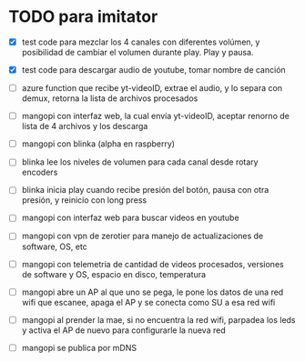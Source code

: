 # TODO para imitator

- [x] test code para mezclar los 4 canales con diferentes volúmen, y posibilidad de cambiar el volumen durante play. Play y pausa.
- [x] test code para descargar audio de youtube, tomar nombre de canción

- [ ] azure function que recibe yt-videoID, extrae el audio, y lo separa con demux, retorna la lista de archivos procesados
- [ ] mangopi con interfaz web, la cual envía yt-videoID, aceptar renorno de lista de 4 archivos y los descarga
- [ ] mangopi con blinka (alpha en raspberry)
- [ ] blinka lee los niveles de volumen para cada canal desde rotary encoders
- [ ] blinka inicia play cuando recibe presión del botón, pausa con otra presión, y reinicio con long press
- [ ] mangopi con interfaz web para buscar videos en youtube
- [ ] mangopi con vpn de zerotier para manejo de actualizaciones de software, OS, etc
- [ ] mangopi con telemetria de cantidad de videos procesados, versiones de software y OS, espacio en disco, temperatura
- [ ] mangopi abre un AP al que uno se pega, le pone los datos de una red wifi que escanee, apaga el AP y se conecta como SU a esa red wifi
- [ ] mangopi al prender la mae, si no encuentra la red wifi, parpadea los leds y activa el AP de nuevo para configurarle la nueva red
- [ ] mangopi se publica por mDNS
